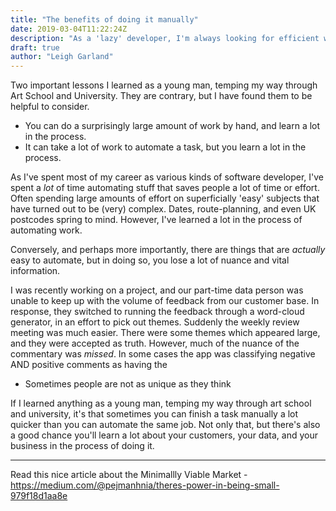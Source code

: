 ```yaml
---
title: "The benefits of doing it manually"
date: 2019-03-04T11:22:24Z
description: "As a 'lazy' developer, I'm always looking for efficient ways to automate stuff. As a product owner, there's great value in doing stuff by hand."
draft: true
author: "Leigh Garland"
---
```


Two important lessons I learned as a young man, temping my way through Art School and University. They are contrary, but I have found them to be helpful to consider.

* You can do a surprisingly large amount of work by hand, and learn a lot in the process.
* It can take a lot of work to automate a task, but you learn a lot in the process.

As I've spent most of my career as various kinds of software developer, I've spent a _lot_ of time automating stuff that saves people a lot of time or effort. Often spending large amounts of effort on superficially 'easy' subjects that have turned out to be (very) complex. Dates, route-planning, and even UK postcodes spring to mind. However, I've learned a lot in the process of automating work.

Conversely, and perhaps more importantly, there are things that are _actually_ easy to automate, but in doing so, you lose a lot of nuance and vital information.

I was recently working on a project, and our part-time data person was unable to keep up with the volume of feedback from our customer base. In response, they switched to running the feedback through a word-cloud generator, in an effort to pick out themes. Suddenly the weekly review meeting was much easier. There were some themes which appeared large, and they were accepted as truth. However, much of the nuance of the commentary was _missed_. In some cases the app was classifying negative AND positive comments as having the 


* Sometimes people are not as unique as they think

If I learned anything as a young man, temping my way through art school and university, it's that sometimes you can finish a task manually a lot quicker than you can automate the same job. Not only that, but there's also a good chance you'll learn a lot about your customers, your data, and your business in the process of doing it.

----

Read this nice article about the Minimallly Viable Market - https://medium.com/@pejmanhnia/theres-power-in-being-small-979f18d1aa8e
